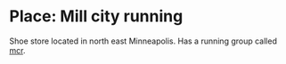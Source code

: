 # Place: Mill city running

Shoe store located in north east Minneapolis. Has a running group called [mcr](../527).
